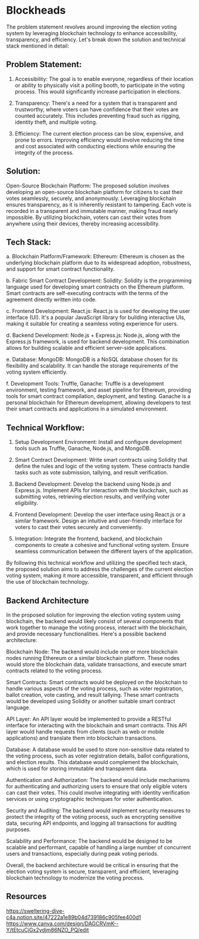 # Blockheads

The problem statement revolves around improving the election voting system by leveraging blockchain technology to enhance accessibility, transparency, and efficiency. Let's break down the solution and technical stack mentioned in detail:

## Problem Statement:
1. Accessibility: The goal is to enable everyone, regardless of their location or ability to physically visit a polling booth, to participate in the voting process. This would significantly increase participation in elections.

2. Transparency: There's a need for a system that is transparent and trustworthy, where voters can have confidence that their votes are counted accurately. This includes preventing fraud such as rigging, identity theft, and multiple voting.

3. Efficiency: The current election process can be slow, expensive, and prone to errors. Improving efficiency would involve reducing the time and cost associated with conducting elections while ensuring the integrity of the process.

## Solution:
Open-Source Blockchain Platform:
The proposed solution involves developing an open-source blockchain platform for citizens to cast their votes seamlessly, securely, and anonymously.
Leveraging blockchain ensures transparency, as it is inherently resistant to tampering. Each vote is recorded in a transparent and immutable manner, making         fraud nearly impossible.
By utilizing blockchain, voters can cast their votes from anywhere using their devices, thereby increasing accessibility.

## Tech Stack:

a. Blockchain Platform/Framework: Ethereum:
  Ethereum is chosen as the underlying blockchain platform due to its widespread adoption, robustness, and support for smart contract functionality.
  
b. Fabric Smart Contract Development: Solidity:
  Solidity is the programming language used for developing smart contracts on the Ethereum platform. Smart contracts are self-executing contracts with the terms of   the agreement directly written into code.

c. Frontend Development: React.js:
  React.js is used for developing the user interface (UI). It's a popular JavaScript library for building interactive UIs, making it suitable for creating a          seamless voting experience for users.
  
d. Backend Development: Node.js + Express.js:
  Node.js, along with the Express.js framework, is used for backend development. This combination allows for building scalable and efficient server-side              applications.

e. Database: MongoDB:
  MongoDB is a NoSQL database chosen for its flexibility and scalability. It can handle the storage requirements of the voting system efficiently.

f. Development Tools: Truffle, Ganache:
  Truffle is a development environment, testing framework, and asset pipeline for Ethereum, providing tools for smart contract compilation, deployment, and testing.
  Ganache is a personal blockchain for Ethereum development, allowing developers to test their smart contracts and applications in a simulated environment.

## Technical Workflow:
1. Setup Development Environment:
  Install and configure development tools such as Truffle, Ganache, Node.js, and MongoDB.

2. Smart Contract Development:
  Write smart contracts using Solidity that define the rules and logic of the voting system. These contracts handle tasks such as vote submission, tallying, and result verification.

3. Backend Development:
  Develop the backend using Node.js and Express.js. Implement APIs for interaction with the blockchain, such as submitting votes, retrieving election results, and verifying voter eligibility.

5. Frontend Development:
  Develop the user interface using React.js or a similar framework. Design an intuitive and user-friendly interface for voters to cast their votes securely and conveniently.

5. Integration:
  Integrate the frontend, backend, and blockchain components to create a cohesive and functional voting system. Ensure seamless communication between the different   layers of the application.

By following this technical workflow and utilizing the specified tech stack, the proposed solution aims to address the challenges of the current election voting system, making it more accessible, transparent, and efficient through the use of blockchain technology.

## Backend Architecture
In the proposed solution for improving the election voting system using blockchain, the backend would likely consist of several components that work together to manage the voting process, interact with the blockchain, and provide necessary functionalities. Here's a possible backend architecture:

Blockchain Node: The backend would include one or more blockchain nodes running Ethereum or a similar blockchain platform. These nodes would store the blockchain data, validate transactions, and execute smart contracts related to the voting process.

Smart Contracts: Smart contracts would be deployed on the blockchain to handle various aspects of the voting process, such as voter registration, ballot creation, vote casting, and result tallying. These smart contracts would be developed using Solidity or another suitable smart contract language.

API Layer: An API layer would be implemented to provide a RESTful interface for interacting with the blockchain and smart contracts. This API layer would handle requests from clients (such as web or mobile applications) and translate them into blockchain transactions.

Database: A database would be used to store non-sensitive data related to the voting process, such as voter registration details, ballot configurations, and election results. This database would complement the blockchain, which is used for storing immutable and transparent data.

Authentication and Authorization: The backend would include mechanisms for authenticating and authorizing users to ensure that only eligible voters can cast their votes. This could involve integrating with identity verification services or using cryptographic techniques for voter authentication.

Security and Auditing: The backend would implement security measures to protect the integrity of the voting process, such as encrypting sensitive data, securing API endpoints, and logging all transactions for auditing purposes.

Scalability and Performance: The backend would be designed to be scalable and performant, capable of handling a large number of concurrent users and transactions, especially during peak voting periods.

Overall, the backend architecture would be critical in ensuring that the election voting system is secure, transparent, and efficient, leveraging blockchain technology to modernize the voting process.

## Resources
https://sweltering-dive-c4a.notion.site/47222a1e89b04d739186c905fee400d1
https://www.canva.com/design/DAGCRVmK--Y/tEtcuCjGx2ydjm86NZO_PQ/edit
